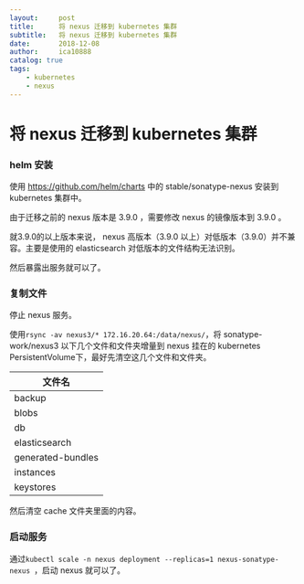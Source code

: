 ```yaml
---
layout:     post
title:      将 nexus 迁移到 kubernetes 集群
subtitle:   将 nexus 迁移到 kubernetes 集群
date:       2018-12-08
author:     ica10888
catalog: true
tags:
    - kubernetes
    - nexus
---
```


# 将 nexus 迁移到 kubernetes 集群

### helm 安装

使用 https://github.com/helm/charts 中的 stable/sonatype-nexus  安装到 kubernetes 集群中。

由于迁移之前的 nexus 版本是 3.9.0 ，需要修改 nexus 的镜像版本到 3.9.0 。

就3.9.0的以上版本来说， nexus 高版本（3.9.0 以上）对低版本（3.9.0）并不兼容。主要是使用的 elasticsearch 对低版本的文件结构无法识别。

然后暴露出服务就可以了。

### 复制文件

停止 nexus 服务。

使用`rsync -av nexus3/* 172.16.20.64:/data/nexus/`，将  sonatype-work/nexus3 以下几个文件和文件夹增量到 nexus  挂在的 kubernetes PersistentVolume下，最好先清空这几个文件和文件夹。

| 文件名            |
| ----------------- |
| backup            |
| blobs             |
| db                |
| elasticsearch     |
| generated-bundles |
| instances         |
| keystores         |



然后清空 cache 文件夹里面的内容。

### 启动服务

通过`kubectl scale -n nexus deployment --replicas=1 nexus-sonatype-nexus `，启动 nexus 就可以了。
